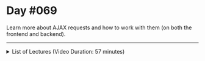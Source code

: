 # Day #069
Learn more about AJAX requests and how to work with them (on both the frontend and backend).

---

<details>
    <summary>List of Lectures (Video Duration: 57 minutes)</summary>
    <ul>
        <li>The Starting Project & A Problem</li>
        <li>Sending & Handling a GET Ajax Request</li>
        <li>Updating The DOM Based On The Response</li>
        <li>Preparing The POST Request Data</li>
        <li>Sending & Handling a POST Ajax Request</li>
    </ul>
</details>
